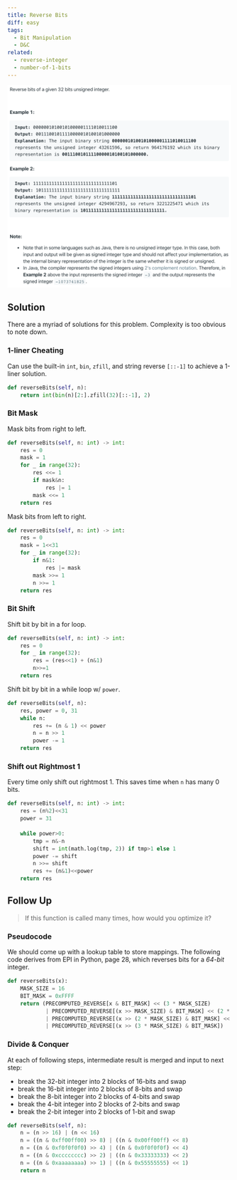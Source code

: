 ```yaml
---
title: Reverse Bits
diff: easy
tags:
  - Bit Manipulation
  - D&C
related:
  - reverse-integer
  - number-of-1-bits
---
```


<img class="medium-zoom" src="/algo/reverse-bits.png" alt="https://leetcode.com/problems/reverse-bits">

## Solution

There are a myriad of solutions for this problem. Complexity is too obvious to note down.

### 1-liner Cheating

Can use the built-in `int`, `bin`, `zfill`, and string reverse `[::-1]` to achieve a 1-liner solution.

```py
def reverseBits(self, n):
    return int(bin(n)[2:].zfill(32)[::-1], 2)
```

### Bit Mask

Mask bits from right to left.

```py
def reverseBits(self, n: int) -> int:
    res = 0
    mask = 1
    for _ in range(32):
        res <<= 1
        if mask&n:
            res |= 1
        mask <<= 1
    return res
```

Mask bits from left to right.

```py
def reverseBits(self, n: int) -> int:
    res = 0
    mask = 1<<31
    for _ in range(32):
        if n&1:
            res |= mask
        mask >>= 1
        n >>= 1
    return res
```

### Bit Shift

Shift bit by bit in a for loop.

```py
def reverseBits(self, n: int) -> int:
    res = 0
    for _ in range(32):
        res = (res<<1) + (n&1)
        n>>=1
    return res
```

Shift bit by bit in a while loop w/ `power`.

```py
def reverseBits(self, n):
    res, power = 0, 31
    while n:
        res += (n & 1) << power
        n = n >> 1
        power -= 1
    return res
```

### Shift out Rightmost 1

Every time only shift out rightmost 1. This saves time when `n` has many 0 bits.

```py
def reverseBits(self, n: int) -> int:
    res = (n%2)<<31
    power = 31

    while power>0:
        tmp = n&-n
        shift = int(math.log(tmp, 2)) if tmp>1 else 1
        power -= shift
        n >>= shift
        res += (n&1)<<power
    return res
```

## Follow Up

> If this function is called many times, how would you optimize it?

### Pseudocode

We should come up with a lookup table to store mappings. The following code derives from EPI in Python, page 28, which reverses bits for a _64-bit_ integer.

```py
def reverseBits(x):
    MASK_SIZE = 16
    BIT_MASK = 0xFFFF
    return (PRECOMPUTED_REVERSE[x & BIT_MASK] << (3 * MASK_SIZE)
            | PRECOMPUTED_REVERSE[(x >> MASK_SIZE) & BIT_MASK] << (2 * MASK_SIZE)
            | PRECOMPUTED_REVERSE[(x >> (2 * MASK_SIZE) & BIT_MASK] << MASK_SIZE
            | PRECOMPUTED_REVERSE[(x >> (3 * MASK_SIZE) & BIT_MASK])
```

### Divide & Conquer

At each of following steps, intermediate result is merged and input to next step:

- break the 32-bit integer into 2 blocks of 16-bits and swap
- break the 16-bit integer into 2 blocks of 8-bits and swap
- break the 8-bit integer into 2 blocks of 4-bits and swap
- break the 4-bit integer into 2 blocks of 2-bits and swap
- break the 2-bit integer into 2 blocks of 1-bit and swap

```py
def reverseBits(self, n):
    n = (n >> 16) | (n << 16)
    n = ((n & 0xff00ff00) >> 8) | ((n & 0x00ff00ff) << 8)
    n = ((n & 0xf0f0f0f0) >> 4) | ((n & 0x0f0f0f0f) << 4)
    n = ((n & 0xcccccccc) >> 2) | ((n & 0x33333333) << 2)
    n = ((n & 0xaaaaaaaa) >> 1) | ((n & 0x55555555) << 1)
    return n
```
